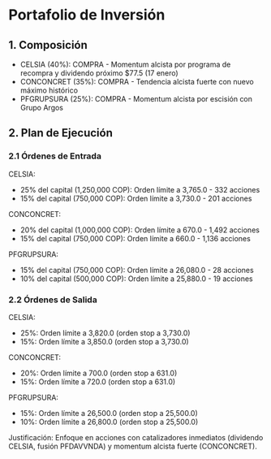 # Portafolio de Inversión

## 1. Composición

- CELSIA (40%): COMPRA - Momentum alcista por programa de recompra y dividendo próximo $77.5 (17 enero)
- CONCONCRET (35%): COMPRA - Tendencia alcista fuerte con nuevo máximo histórico
- PFGRUPSURA (25%): COMPRA - Momentum alcista por escisión con Grupo Argos

## 2. Plan de Ejecución

### 2.1 Órdenes de Entrada

CELSIA:
- 25% del capital (1,250,000 COP): Orden límite a 3,765.0 - 332 acciones
- 15% del capital (750,000 COP): Orden límite a 3,730.0 - 201 acciones

CONCONCRET:
- 20% del capital (1,000,000 COP): Orden límite a 670.0 - 1,492 acciones
- 15% del capital (750,000 COP): Orden límite a 660.0 - 1,136 acciones

PFGRUPSURA:
- 15% del capital (750,000 COP): Orden límite a 26,080.0 - 28 acciones
- 10% del capital (500,000 COP): Orden límite a 25,880.0 - 19 acciones

### 2.2 Órdenes de Salida

CELSIA:
- 25%: Orden límite a 3,820.0 (orden stop a 3,730.0)
- 15%: Orden límite a 3,850.0 (orden stop a 3,730.0)

CONCONCRET:
- 20%: Orden límite a 700.0 (orden stop a 631.0)
- 15%: Orden límite a 720.0 (orden stop a 631.0)

PFGRUPSURA:
- 15%: Orden límite a 26,500.0 (orden stop a 25,500.0)
- 10%: Orden límite a 26,800.0 (orden stop a 25,500.0)

Justificación: Enfoque en acciones con catalizadores inmediatos (dividendo CELSIA, fusión PFDAVVNDA) y momentum alcista fuerte (CONCONCRET). 